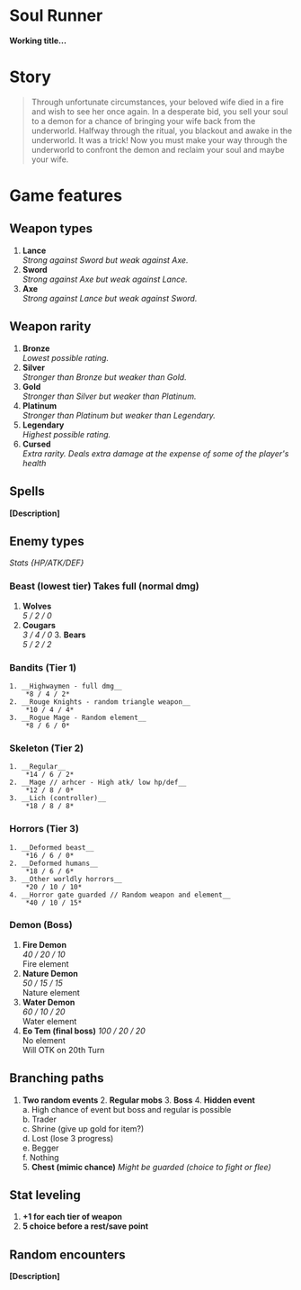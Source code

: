 # Soul Runner
**Working title...**

# Story
> Through unfortunate circumstances, your beloved wife died in a fire and wish to
> see her once again. In a desperate bid, you sell your soul to a demon for a
> chance of bringing your wife back from the underworld. Halfway through the
> ritual, you blackout and awake in the underworld. It was a trick! Now you must
> make your way through the underworld to confront the demon and reclaim your soul
> and maybe your wife.

# Game features

## Weapon types
  1. __Lance__  
    *Strong against Sword but weak against Axe.*
  2. __Sword__  
    *Strong against Axe but weak against Lance.*
  3. __Axe__  
    *Strong against Lance but weak against Sword.*

## Weapon rarity
  1. __Bronze__  
    *Lowest possible rating.*
  2. __Silver__  
    *Stronger than Bronze but weaker than Gold.*
  3. __Gold__  
    *Stronger than Silver but weaker than Platinum.*
  4. __Platinum__  
    *Stronger than Platinum but weaker than Legendary.*
  5. __Legendary__  
    *Highest possible rating.*
  6. __Cursed__  
    *Extra rarity. Deals extra damage at the expense of some of the player's health*

## Spells
  __[Description]__

## Enemy types
  *Stats {HP/ATK/DEF}*

### Beast (lowest tier) Takes full (normal dmg)  
  1. __Wolves__  
		*5 / 2 / 0*
  2. __Cougars__  
    *3 / 4 / 0*
 	3. __Bears__  
		*5 / 2 / 2*
### Bandits (Tier 1)  
	1. __Highwaymen - full dmg__  
		*8 / 4 / 2*
	2. __Rouge Knights - random triangle weapon__  
		*10 / 4 / 4*
	3. __Rogue Mage - Random element__  
		*8 / 6 / 0*
### Skeleton (Tier 2)  
	1. __Regular__  
		*14 / 6 / 2*
	2. __Mage // arhcer - High atk/ low hp/def__  
		*12 / 8 / 0*
	3. __Lich (controller)__  
		*18 / 8 / 8*
### Horrors (Tier 3)  
	1. __Deformed beast__  
		*16 / 6 / 0*
	2. __Deformed humans__  
		*18 / 6 / 6*
	3. __Other worldly horrors__  
		*20 / 10 / 10*
	4. __Horror gate guarded // Random weapon and element__
		*40 / 10 / 15*
### Demon (Boss)
  1. __Fire Demon__  
    *40 / 20 / 10*  
    Fire element
  2. __Nature Demon__  
    *50 / 15 / 15*  
    Nature element
  3. __Water Demon__   
    *60 / 10 / 20*  
    Water element
  4. __Eo Tem (final boss)__
    *100 / 20 / 20*  
    No element  
    Will OTK on 20th Turn

## Branching paths
  1. __Two random events__
	2. __Regular mobs__
	3. __Boss__
	4. __Hidden event__  
		a. High chance of event but boss and regular is possible  
		b. Trader  
		c. Shrine (give up gold for item?)  
		d. Lost (lose 3 progress)  
		e. Begger  
		f. Nothing  
	5. __Chest (mimic chance)__
		*Might be guarded (choice to fight or flee)*

## Stat leveling
  1. __+1 for each tier of weapon__
  2. __5 choice before a rest/save point__

## Random encounters
  __[Description]__
